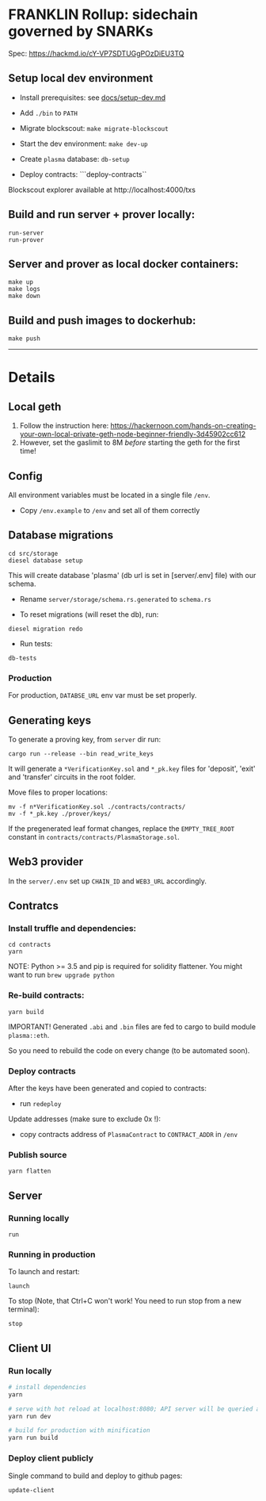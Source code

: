 # FRANKLIN Rollup: sidechain governed by SNARKs

Spec: https://hackmd.io/cY-VP7SDTUGgPOzDiEU3TQ

## Setup local dev environment

- Install prerequisites: see [docs/setup-dev.md](docs/setup-dev.md)
- Add `./bin` to `PATH`

- Migrate blockscout:
```make migrate-blockscout```

- Start the dev environment:
```make dev-up```
- Create `plasma` database:
```db-setup```
- Deploy contracts:
```deploy-contracts``

Blockscout explorer available at http://localhost:4000/txs

## Build and run server + prover locally:

```
run-server
run-prover
```

## Server and prover as local docker containers:

```
make up
make logs
make down
```

## Build and push images to dockerhub:

```
make push
```

---

# Details

## Local geth

1. Follow the instruction here: https://hackernoon.com/hands-on-creating-your-own-local-private-geth-node-beginner-friendly-3d45902cc612
2. However, set the gaslimit to 8M *before* starting the geth for the first time!

## Config

All environment variables must be located in a single file `/env`.

- Copy `/env.example` to `/env` and set all of them correctly

## Database migrations

```
cd src/storage
diesel database setup
```

This will create database 'plasma' (db url is set in [server/.env] file) with our schema.

- Rename `server/storage/schema.rs.generated` to `schema.rs`

- To reset migrations (will reset the db), run:

```diesel migration redo```

- Run tests:

```db-tests```

### Production

For production, `DATABSE_URL` env var must be set properly.

## Generating keys

To generate a proving key, from `server` dir run:

```
cargo run --release --bin read_write_keys
```

It will generate a `*VerificationKey.sol` and `*_pk.key` files for 'deposit', 'exit' and 'transfer' circuits in the root folder.

Move files to proper locations:

```shell
mv -f n*VerificationKey.sol ./contracts/contracts/
mv -f *_pk.key ./prover/keys/
```

If the pregenerated leaf format changes, replace the `EMPTY_TREE_ROOT` constant in `contracts/contracts/PlasmaStorage.sol`.

## Web3 provider

In the `server/.env` set up `CHAIN_ID` and `WEB3_URL` accordingly.

## Contratcs

### Install truffle and dependencies:

```
cd contracts
yarn
```

NOTE: Python >= 3.5 and pip is required for solidity flattener. You might want to run `brew upgrade python`

### Re-build contracts:

```
yarn build
```

IMPORTANT! Generated `.abi` and `.bin` files are fed to cargo to build module `plasma::eth`. 

So you need to rebuild the code on every change (to be automated soon).

### Deploy contracts

After the keys have been generated and copied to contracts:

- run `redeploy`

Update addresses (make sure to exclude 0x !):

- copy contracts address of `PlasmaContract` to `CONTRACT_ADDR` in `/env` 

### Publish source

```
yarn flatten
```

## Server

### Running locally

```shell
run
```

### Running in production

To launch and restart:

```shell
launch
```

To stop (Note, that Ctrl+C won't work! You need to run stop from a new terminal):

```shell
stop
```

## Client UI

### Run locally

``` bash
# install dependencies
yarn

# serve with hot reload at localhost:8080; API server will be queried at localhost:3000
yarn run dev

# build for production with minification
yarn run build
```

### Deploy client publicly

Single command to build and deploy to github pages:

```
update-client
```
